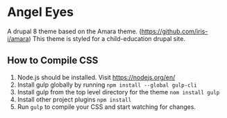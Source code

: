 # Angel Eyes
A drupal 8 theme based on the Amara theme. (https://github.com/iris-i/amara)
This theme is styled for a child-education drupal site.
 
## How to Compile CSS 
1. Node.js should be installed. Visit https://nodejs.org/en/
2. Install gulp globally by running `npm install --global gulp-cli`
3. Install gulp from the top level directory for the theme `nom install gulp`
4. Install other project plugins `npm install`
5. Run `gulp` to compile your CSS and start watching for changes.
